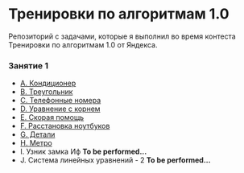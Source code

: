 # Тренировки по алгоритмам 1.0
Репозиторий с задачами, которые я выполнил во время контеста Тренировки по алгоритмам 1.0 от Яндекса.

### Занятие 1
* [A. Кондиционер](https://github.com/alexander-tereshin/yandex-algorithm-trainings_1.0/blob/main/hw1a.py)
* [B. Треугольник](https://github.com/alexander-tereshin/yandex-algorithm-trainings_1.0/blob/main/hw1b.py)
* [C. Телефонные номера](https://github.com/alexander-tereshin/yandex-algorithm-trainings_1.0/blob/main/hw1c.py)
* [D. Уравнение с корнем](https://github.com/alexander-tereshin/yandex-algorithm-trainings_1.0/blob/main/hw1d.py)
* [E. Скорая помощь](https://github.com/alexander-tereshin/yandex-algorithm-trainings_1.0/blob/main/hw1e.py)
* [F. Расстановка ноутбуков](https://github.com/alexander-tereshin/yandex-algorithm-trainings_1.0/blob/main/hw1f.py)
* [G. Детали](https://github.com/alexander-tereshin/yandex-algorithm-trainings_1.0/blob/main/hw1g.py)
* [H. Метро](https://github.com/alexander-tereshin/yandex-algorithm-trainings_1.0/blob/main/hw1h.py)
* I. Узник замка Иф **To be performed...**
* J. Система линейных уравнений - 2 **To be performed...**
